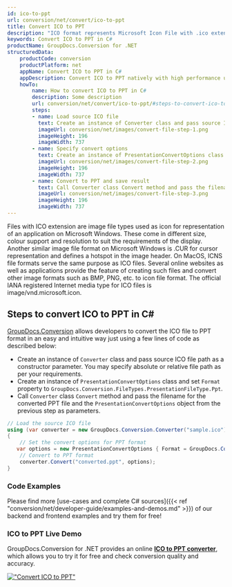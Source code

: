 ```yaml
---
id: ico-to-ppt
url: conversion/net/convert/ico-to-ppt
title: Convert ICO to PPT
description: "ICO format represents Microsoft Icon File with .ico extension. Learn how to convert ICO to PPT file programmatically in C# language using GroupDocs.Conversion for .NET library."
keywords: Convert ICO to PPT in C#
productName: GroupDocs.Conversion for .NET
structuredData:
    productCode: conversion
    productPlatform: net
    appName: Convert ICO to PPT in C#
    appDescription: Convert ICO to PPT natively with high performance using C# language and server side GroupDocs.Conversion for .NET APIs, without the use of any software like Microsoft or Open Office.
    howTo:
        name: How to convert ICO to PPT in C# 
        description: Some description
        url: conversion/net/convert/ico-to-ppt/#steps-to-convert-ico-to-ppt-in-c
        steps:
        - name: Load source ICO file 
          text: Create an instance of Converter class and pass source ICO file path as a constructor parameter. You may specify absolute or relative file path as per your requirements. 
          imageUrl: conversion/net/images/convert-file-step-1.png
          imageHeight: 196
          imageWidth: 737
        - name: Specify convert options 
          text: Create an instance of PresentationConvertOptions class.
          imageUrl: conversion/net/images/convert-file-step-2.png
          imageHeight: 196
          imageWidth: 737
        - name: Convert to PPT and save result 
          text: Call Converter class Convert method and pass the filename for the converted HTML file and the PresentationConvertOptions object from the previous step as parameters.
          imageUrl: conversion/net/images/convert-file-step-3.png
          imageHeight: 196
          imageWidth: 737
---
```


Files with ICO extension are image file types used as icon for representation of an application on Microsoft Windows. These come in different size, colour support and resolution to suit the requirements of the display. Another similar image file format on Microsoft Windows is .CUR for cursor representation and defines a hotspot in the image header. On MacOS, ICNS file formats serve the same purpose as ICO files. Several online websites as well as applications provide the feature of creating such files and convert other image formats such as BMP, PNG, etc. to icon file format. The official IANA registered Internet media type for ICO files is image/vnd.microsoft.icon.

## Steps to convert ICO to PPT in C#

[GroupDocs.Conversion](https://products.groupdocs.com/conversion/net) allows developers to convert the ICO file to PPT format in an easy and intuitive way just using a few lines of code as described below:

* Create an instance of `Converter` class and pass source ICO file path as a constructor parameter. You may specify absolute or relative file path as per your requirements. 
* Create an instance of `PresentationConvertOptions` class and set `Format` property to `GroupDocs.Conversion.FileTypes.PresentationFileType.Ppt`.
* Call `Converter` class `Convert` method and pass the filename for the converted PPT file and the `PresentationConvertOptions` object from the previous step as parameters.

```csharp
// Load the source ICO file
using (var converter = new GroupDocs.Conversion.Converter("sample.ico"))
{
    // Set the convert options for PPT format
   var options = new PresentationConvertOptions { Format = GroupDocs.Conversion.FileTypes.PresentationFileType.Ppt };
    // Convert to PPT format
    converter.Convert("converted.ppt", options);
}
```

### Code Examples

Please find more [use-cases and complete C# sources]({{< ref "conversion/net/developer-guide/examples-and-demos.md" >}}) of our backend and frontend examples and try them for free!

### ICO to PPT Live Demo

GroupDocs.Conversion for .NET provides an online [**ICO to PPT converter**](https://products.groupdocs.app/conversion/ico-to-ppt), which allows you to try it for free and check conversion quality and accuracy.

[!["Convert ICO to PPT"](conversion/net/images/convert-to-ppt/convert-ico-to-ppt.png)](https://products.groupdocs.app/conversion/ico-to-ppt)